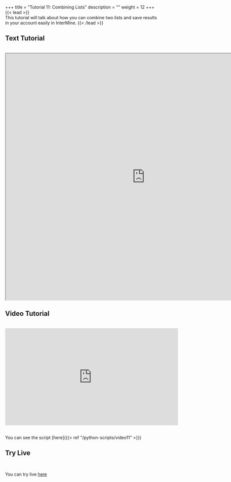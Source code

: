 +++
title = "Tutorial 11: Combining Lists"
description = ""
weight = 12
+++
{{< lead >}}
<br/>
This tutorial will talk about how you can combine two lists and save results in your account easily in InterMine.
{{< /lead >}}

## Text Tutorial
<br/>

<iframe width="900" height="800" src="https://nbviewer.jupyter.org/github/intermine/intermine-ws-python-docs/blob/master/11-tutorial.ipynb" title="Python Tutorial 11">
</iframe>


## Video Tutorial
<br/>

<iframe width="560" height="315" src="https://www.youtube.com/embed/-l4o5-at2wI" frameborder="0" allow="accelerometer; autoplay; encrypted-media; gyroscope; picture-in-picture" allowfullscreen></iframe>
<br/>

<br/>

You can see the script [here]({{< ref "/python-scripts/video11" >}})


## Try Live
<br/>

You can try live <a href="https://mybinder.org/v2/gh/intermine/intermine-ws-python-docs/master?filepath=11-tutorial.ipynb">here</a>
